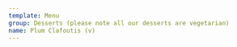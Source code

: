 ```yaml
---
template: Menu
group: Desserts (please note all our desserts are vegetarian)
name: Plum Clafoutis (v)
---
```

